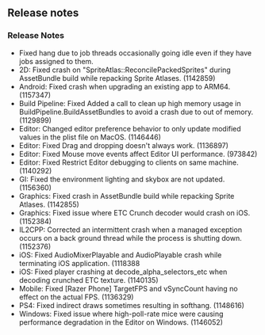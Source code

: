 ## Release notes

### Release Notes

-   Fixed hang due to job threads occasionally going idle even if they have jobs assigned to them.
-   2D: Fixed crash on \"SpriteAtlas::ReconcilePackedSprites\" during AssetBundle build while repacking Sprite Atlases. (1142859)
-   Android: Fixed crash when upgrading an existing app to ARM64. (1157347)
-   Build Pipeline: Fixed Added a call to clean up high memory usage in BuildPipeline.BuildAssetBundles to avoid a crash due to out of memory. (1129899)
-   Editor: Changed editor preference behavior to only update modified values in the plist file on MacOS. (1146446)
-   Editor: Fixed Drag and dropping doesn\'t always work. (1136897)
-   Editor: Fixed Mouse move events affect Editor UI performance. (973842)
-   Editor: Fixed Restrict Editor debugging to clients on same machine. (1140292)
-   GI: Fixed the environment lighting and skybox are not updated. (1156360)
-   Graphics: Fixed crash in AssetBundle build while repacking Sprite Atlases. (1142855)
-   Graphics: Fixed issue where ETC Crunch decoder would crash on iOS. (1152384)
-   IL2CPP: Corrected an intermittent crash when a managed exception occurs on a back ground thread while the process is shutting down. (1152376)
-   iOS: Fixed AudioMixerPlayable and AudioPlayable crash while terminating iOS application. (1118388
-   iOS: Fixed player crashing at decode_alpha_selectors_etc when decoding crunched ETC texture. (1140135)
-   Mobile: Fixed \[Razer Phone\] TargetFPS and vSyncCount having no effect on the actual FPS. (1136329)
-   PS4: Fixed indirect draws sometimes resulting in softhang. (1148616)
-   Windows: Fixed issue where high-poll-rate mice were causing performance degradation in the Editor on Windows. (1146052)
